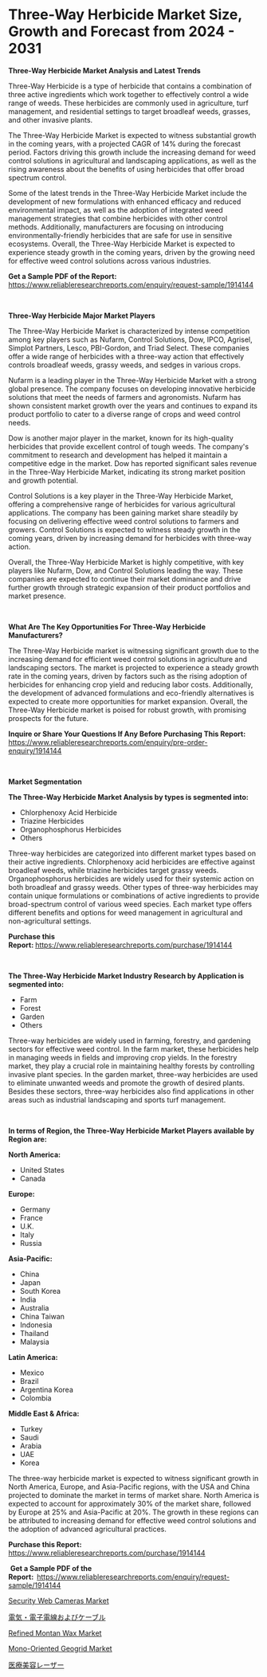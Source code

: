 <p><h1>Three-Way Herbicide Market Size, Growth and Forecast from 2024 - 2031</h1></p><p><strong>Three-Way Herbicide Market Analysis and Latest Trends</strong></p>
<p><p>Three-Way Herbicide is a type of herbicide that contains a combination of three active ingredients which work together to effectively control a wide range of weeds. These herbicides are commonly used in agriculture, turf management, and residential settings to target broadleaf weeds, grasses, and other invasive plants.</p><p>The Three-Way Herbicide Market is expected to witness substantial growth in the coming years, with a projected CAGR of 14% during the forecast period. Factors driving this growth include the increasing demand for weed control solutions in agricultural and landscaping applications, as well as the rising awareness about the benefits of using herbicides that offer broad spectrum control.</p><p>Some of the latest trends in the Three-Way Herbicide Market include the development of new formulations with enhanced efficacy and reduced environmental impact, as well as the adoption of integrated weed management strategies that combine herbicides with other control methods. Additionally, manufacturers are focusing on introducing environmentally-friendly herbicides that are safe for use in sensitive ecosystems. Overall, the Three-Way Herbicide Market is expected to experience steady growth in the coming years, driven by the growing need for effective weed control solutions across various industries.</p></p>
<p><strong>Get a Sample PDF of the Report:&nbsp;</strong> <a href="https://www.reliableresearchreports.com/enquiry/request-sample/1914144">https://www.reliableresearchreports.com/enquiry/request-sample/1914144</a></p>
<p>&nbsp;</p>
<p><strong>Three-Way Herbicide Major Market Players</strong></p>
<p><p>The Three-Way Herbicide Market is characterized by intense competition among key players such as Nufarm, Control Solutions, Dow, IPCO, Agrisel, Simplot Partners, Lesco, PBI-Gordon, and Triad Select. These companies offer a wide range of herbicides with a three-way action that effectively controls broadleaf weeds, grassy weeds, and sedges in various crops.</p><p>Nufarm is a leading player in the Three-Way Herbicide Market with a strong global presence. The company focuses on developing innovative herbicide solutions that meet the needs of farmers and agronomists. Nufarm has shown consistent market growth over the years and continues to expand its product portfolio to cater to a diverse range of crops and weed control needs.</p><p>Dow is another major player in the market, known for its high-quality herbicides that provide excellent control of tough weeds. The company's commitment to research and development has helped it maintain a competitive edge in the market. Dow has reported significant sales revenue in the Three-Way Herbicide Market, indicating its strong market position and growth potential.</p><p>Control Solutions is a key player in the Three-Way Herbicide Market, offering a comprehensive range of herbicides for various agricultural applications. The company has been gaining market share steadily by focusing on delivering effective weed control solutions to farmers and growers. Control Solutions is expected to witness steady growth in the coming years, driven by increasing demand for herbicides with three-way action.</p><p>Overall, the Three-Way Herbicide Market is highly competitive, with key players like Nufarm, Dow, and Control Solutions leading the way. These companies are expected to continue their market dominance and drive further growth through strategic expansion of their product portfolios and market presence.</p></p>
<p>&nbsp;</p>
<p><strong>What Are The Key Opportunities For Three-Way Herbicide Manufacturers?</strong></p>
<p><p>The Three-Way Herbicide market is witnessing significant growth due to the increasing demand for efficient weed control solutions in agriculture and landscaping sectors. The market is projected to experience a steady growth rate in the coming years, driven by factors such as the rising adoption of herbicides for enhancing crop yield and reducing labor costs. Additionally, the development of advanced formulations and eco-friendly alternatives is expected to create more opportunities for market expansion. Overall, the Three-Way Herbicide market is poised for robust growth, with promising prospects for the future.</p></p>
<p><strong>Inquire or Share Your Questions If Any Before Purchasing This Report:</strong> <a href="https://www.reliableresearchreports.com/enquiry/pre-order-enquiry/1914144">https://www.reliableresearchreports.com/enquiry/pre-order-enquiry/1914144</a></p>
<p>&nbsp;</p>
<p><strong>Market Segmentation</strong></p>
<p><strong>The Three-Way Herbicide Market Analysis by types is segmented into:</strong></p>
<p><ul><li>Chlorphenoxy Acid Herbicide</li><li>Triazine Herbicides</li><li>Organophosphorus Herbicides</li><li>Others</li></ul></p>
<p><p>Three-way herbicides are categorized into different market types based on their active ingredients. Chlorphenoxy acid herbicides are effective against broadleaf weeds, while triazine herbicides target grassy weeds. Organophosphorus herbicides are widely used for their systemic action on both broadleaf and grassy weeds. Other types of three-way herbicides may contain unique formulations or combinations of active ingredients to provide broad-spectrum control of various weed species. Each market type offers different benefits and options for weed management in agricultural and non-agricultural settings.</p></p>
<p><strong>Purchase this Report:&nbsp;</strong><a href="https://www.reliableresearchreports.com/purchase/1914144">https://www.reliableresearchreports.com/purchase/1914144</a></p>
<p>&nbsp;</p>
<p><strong>The Three-Way Herbicide Market Industry Research by Application is segmented into:</strong></p>
<p><ul><li>Farm</li><li>Forest</li><li>Garden</li><li>Others</li></ul></p>
<p><p>Three-way herbicides are widely used in farming, forestry, and gardening sectors for effective weed control. In the farm market, these herbicides help in managing weeds in fields and improving crop yields. In the forestry market, they play a crucial role in maintaining healthy forests by controlling invasive plant species. In the garden market, three-way herbicides are used to eliminate unwanted weeds and promote the growth of desired plants. Besides these sectors, three-way herbicides also find applications in other areas such as industrial landscaping and sports turf management.</p></p>
<p>&nbsp;</p>
<p><strong>In terms of Region, the Three-Way Herbicide Market Players available by Region are:</strong></p>
<p>
    <p> <strong> North America: </strong>
        <ul>
            <li>United States</li>
            <li>Canada</li>
        </ul>
        </p> 
    <p> <strong> Europe: </strong>
        <ul>
            <li>Germany</li>
            <li>France</li>
            <li>U.K.</li>
            <li>Italy</li>
            <li>Russia</li>
        </ul>
        </p> 
    <p> <strong> Asia-Pacific: </strong>
        <ul>
            <li>China</li>
            <li>Japan</li>
            <li>South Korea</li>
            <li>India</li>
            <li>Australia</li>
            <li>China Taiwan</li>
            <li>Indonesia</li>
            <li>Thailand</li>
            <li>Malaysia</li>
        </ul>
        </p> 
    <p> <strong> Latin America: </strong>
        <ul>
            <li>Mexico</li>
            <li>Brazil</li>
            <li>Argentina Korea</li>
            <li>Colombia</li>
        </ul>
        </p> 
    <p> <strong> Middle East & Africa: </strong>
        <ul>
            <li>Turkey</li>
            <li>Saudi</li>
            <li>Arabia</li>
            <li>UAE</li>
            <li>Korea</li>
        </ul>
    </p>
    </p>
<p><p>The three-way herbicide market is expected to witness significant growth in North America, Europe, and Asia-Pacific regions, with the USA and China projected to dominate the market in terms of market share. North America is expected to account for approximately 30% of the market share, followed by Europe at 25% and Asia-Pacific at 20%. The growth in these regions can be attributed to increasing demand for effective weed control solutions and the adoption of advanced agricultural practices.</p></p>
<p><strong>Purchase this Report: </strong><a href="https://www.reliableresearchreports.com/purchase/1914144">https://www.reliableresearchreports.com/purchase/1914144</a></p>
<p>&nbsp;<strong>Get a Sample PDF of the Report:&nbsp;&nbsp;</strong><a href="https://www.reliableresearchreports.com/enquiry/request-sample/1914144">https://www.reliableresearchreports.com/enquiry/request-sample/1914144</a></p>
<p><strong></strong></p>
<p><p><a href="https://issuu.com/reportprime-2/docs/security-web-cameras-market-size-2030.pptx">Security Web Cameras Market</a></p><p><a href="https://github.com/wkuactfdzwizk06/Market-Research-Report-List-1/blob/main/31917122054.md">電気・電子電線およびケーブル</a></p><p><a href="https://issuu.com/reportprime-2/docs/refined-montan-wax-market-size-2030.pptx">Refined Montan Wax Market</a></p><p><a href="https://github.com/joannagoyvaerts/Market-Research-Report-List-1/blob/main/mono-oriented-geogrid-market.md">Mono-Oriented Geogrid Market</a></p><p><a href="https://github.com/lrlmopnhwd79300/Market-Research-Report-List-1/blob/main/63075672055.md">医療美容レーザー</a></p></p>